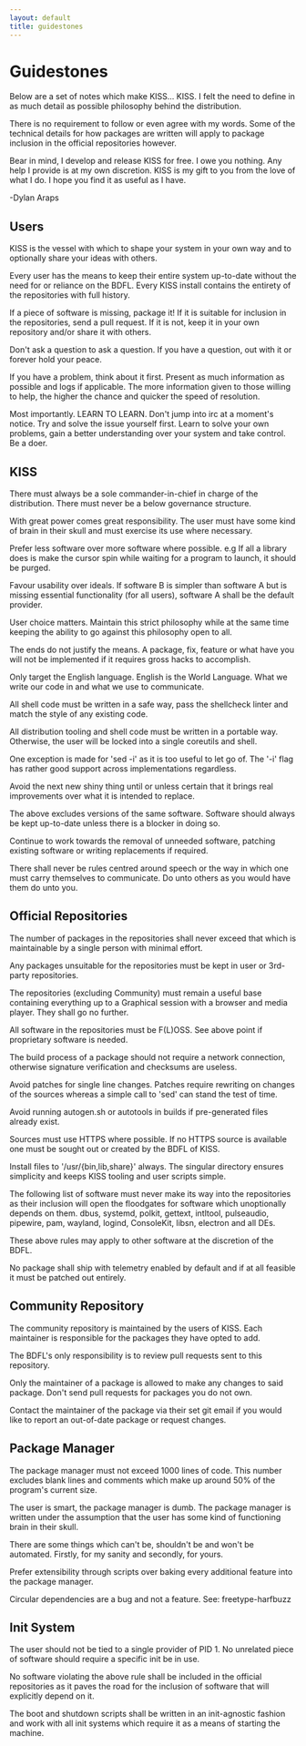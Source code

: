```yaml
---
layout: default
title: guidestones
---
```


Guidestones
===========

Below are a set of notes which make KISS... KISS. I felt the need to define in
as much detail as possible philosophy behind the distribution.

There is no requirement to follow or even agree with my words. Some of the
technical details for how packages are written will apply to package inclusion
in the official repositories however.

Bear in mind, I develop and release KISS for free. I owe you nothing. Any help
I provide is at my own discretion. KISS is my gift to you from the love of what
I do. I hope you find it as useful as I have.

-Dylan Araps

Users
-----

KISS is the vessel with which to shape your system in your own way and to
optionally share your ideas with others.

Every user has the means to keep their entire system up-to-date without the need
for or reliance on the BDFL. Every KISS install contains the entirety of the 
repositories with full history.

If a piece of software is missing, package it! If it is suitable for inclusion
in the repositories, send a pull request. If it is not, keep it in your own 
repository and/or share it with others.

Don't ask a question to ask a question. If you have a question, out with it or 
forever hold your peace.

If you have a problem, think about it first. Present as much information as
possible and logs if applicable. The more information given to those willing to 
help, the higher the chance and quicker the speed of resolution.

Most importantly. LEARN TO LEARN. Don't jump into irc at a moment's notice. Try
and solve the issue yourself first. Learn to solve your own problems, gain a 
better understanding over your system and take control. Be a doer.

KISS
----

There must always be a sole commander-in-chief in charge of the distribution.
There must never be a below governance structure.

With great power comes great responsibility. The user must have some kind of
brain in their skull and must exercise its use where necessary.

Prefer less software over more software where possible. e.g If all a library
does is make the cursor spin while waiting for a program to launch, it should be 
purged.

Favour usability over ideals. If software B is simpler than software A but is 
missing essential functionality (for all users), software A shall be the default 
provider.

User choice matters. Maintain this strict philosophy while at the same time
keeping the ability to go against this philosophy open to all.

The ends do not justify the means. A package, fix, feature or what have you will
not be implemented if it requires gross hacks to accomplish.

Only target the English language. English is the World Language. What we write
our code in and what we use to communicate.

All shell code must be written in a safe way, pass the shellcheck linter and
match the style of any existing code.

All distribution tooling and shell code must be written in a portable way. 
Otherwise, the user will be locked into a single coreutils and shell.

One exception is made for 'sed -i' as it is too useful to let go of. The '-i' 
flag has rather good support across implementations regardless.

Avoid the next new shiny thing until or unless certain that it brings real 
improvements over what it is intended to replace.

The above excludes versions of the same software. Software should always be kept
up-to-date unless there is a blocker in doing so.

Continue to work towards the removal of unneeded software, patching existing 
software or writing replacements if required.

There shall never be rules centred around speech or the way in which one must
carry themselves to communicate. Do unto others as you would have them do unto
you.

Official Repositories
---------------------

The number of packages in the repositories shall never exceed that which is 
maintainable by a single person with minimal effort.

Any packages unsuitable for the repositories must be kept in user or 3rd-party 
repositories.

The repositories (excluding Community) must remain a useful base containing 
everything up to a Graphical session with a browser and media player. They shall
go no further.

All software in the repositories must be F(L)OSS. See above point if proprietary 
software is needed.

The build process of a package should not require a network connection,
otherwise signature verification and checksums are useless.

Avoid patches for single line changes. Patches require rewriting on changes of
the sources whereas a simple call to 'sed' can stand the test of time.

Avoid running autogen.sh or autotools in builds if pre-generated files already
exist.

Sources must use HTTPS where possible. If no HTTPS source is available one must
be sought out or created by the BDFL of KISS.

Install files to '/usr/{bin,lib,share}' always. The singular directory ensures 
simplicity and keeps KISS tooling and user scripts simple.

The following list of software must never make its way into the repositories as
their inclusion will open the floodgates for software which unoptionally depends
on them.
dbus, systemd, polkit, gettext, intltool, pulseaudio, pipewire, pam, wayland, 
logind, ConsoleKit, libsn, electron and all DEs.

These above rules may apply to other software at the discretion of the BDFL.

No package shall ship with telemetry enabled by default and if at all feasible
it must be patched out entirely.

Community Repository
--------------------

The community repository is maintained by the users of KISS. Each maintainer is 
responsible for the packages they have opted to add.

The BDFL's only responsibility is to review pull requests sent to this
repository.

Only the maintainer of a package is allowed to make any changes to said package. Don't send pull requests for packages you do not own.

Contact the maintainer of the package via their set git email if you would like
to report an out-of-date package or request changes.

Package Manager
---------------

The package manager must not exceed 1000 lines of code. This number excludes
blank lines and comments which make up around 50% of the program's current size.

The user is smart, the package manager is dumb. The package manager is written
under the assumption that the user has some kind of functioning brain in their
skull.

There are some things which can't be, shouldn't be and won't be automated.
Firstly, for my sanity and secondly, for yours.

Prefer extensibility through scripts over baking every additional feature into
the package manager.

Circular dependencies are a bug and not a feature. See: freetype-harfbuzz

Init System
-----------

The user should not be tied to a single provider of PID 1. No unrelated piece of 
software should require a specific init be in use.

No software violating the above rule shall be included in the official
repositories as it paves the road for the inclusion of software that will
explicitly depend on it.

The boot and shutdown scripts shall be written in an init-agnostic fashion and
work with all init systems which require it as a means of starting the machine.
